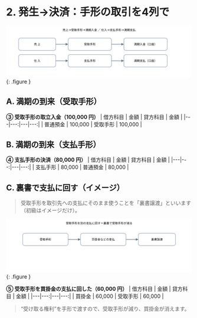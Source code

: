 # 2. 発生→決済：手形の取引を4列で

![手形の流れ](../assets/img/ch08/notes_flow.svg){: .figure }

## A. 満期の到来（受取手形）

**③ 受取手形の取立入金（100,000 円）**
| 借方科目 | 金額 | 貸方科目 | 金額 |
|---|---:|---|---:|
| 普通預金 | 100,000 | 受取手形 | 100,000 |

## B. 満期の到来（支払手形）

**④ 支払手形の決済（80,000 円）**
| 借方科目 | 金額 | 貸方科目 | 金額 |
|---|---:|---|---:|
| 支払手形 | 80,000 | 普通預金 | 80,000 |

## C. 裏書で支払に回す（イメージ）

> 受取手形を取引先への支払にそのまま使うことを「裏書譲渡」といいます（初級はイメージだけ）。

![裏書のイメージ](../assets/img/ch08/endorsement_flow.svg){: .figure }

**⑤ 受取手形を買掛金の支払に回した（60,000 円）**
| 借方科目 | 金額 | 貸方科目 | 金額 |
|---|---:|---|---:|
| 買掛金 | 60,000 | 受取手形 | 60,000 |

> “受け取る権利”を手形で渡すので、受取手形が減り、買掛金が消えます。
